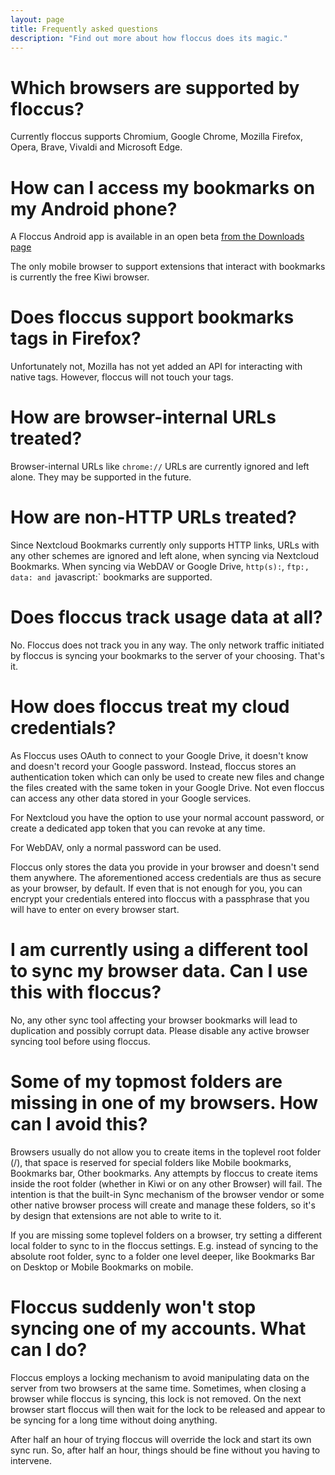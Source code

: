 ```yaml
---
layout: page
title: Frequently asked questions
description: "Find out more about how floccus does its magic."
---
```


# Which browsers are supported by floccus?
Currently floccus supports Chromium, Google Chrome, Mozilla Firefox, Opera, Brave, Vivaldi and Microsoft Edge.

# How can I access my bookmarks on my Android phone?
A Floccus Android app is available in an open beta [from the Downloads page](/download)

The only mobile browser to support extensions that interact with bookmarks is currently the free Kiwi browser.

# Does floccus support bookmarks tags in Firefox?
Unfortunately not, Mozilla has not yet added an API for interacting with native tags. However, floccus will not touch your tags.

# How are browser-internal URLs treated?
Browser-internal URLs like `chrome://` URLs are currently ignored and left alone. They may be supported in the future.

# How are non-HTTP URLs treated?
Since Nextcloud Bookmarks currently only supports HTTP links, URLs with any other schemes are ignored and left alone, when syncing via Nextcloud Bookmarks.
When syncing via WebDAV or Google Drive, `http(s):`, `ftp:, data: and `javascript:` bookmarks are supported.

# Does floccus track usage data at all?
No. Floccus does not track you in any way. The only network traffic initiated by floccus is syncing your bookmarks to the server of your choosing. That's it.

# How does floccus treat my cloud credentials?
As Floccus uses OAuth to connect to your Google Drive, it doesn't know and doesn't record your Google password. Instead, floccus stores an authentication token which can only be used to create new files and change the files created with the same token in your Google Drive. Not even floccus can access any other data stored in your Google services.

For Nextcloud you have the option to use your normal account password, or create a dedicated app token that you can revoke at any time.

For WebDAV, only a normal password can be used.

Floccus only stores the data you provide in your browser and doesn't send them anywhere. The aforementioned access credentials are thus as secure as your browser, by default. If even that is not enough for you, you can encrypt your credentials entered into floccus with a passphrase that you will have to enter on every browser start.

# I am currently using a different tool to sync my browser data. Can I use this with floccus?
No, any other sync tool affecting your browser bookmarks will lead to duplication and possibly corrupt data. Please disable any active browser syncing tool before using floccus.

# Some of my topmost folders are missing in one of my browsers. How can I avoid this?
Browsers usually do not allow you to create items in the toplevel root folder (/), that space is reserved for special folders like Mobile bookmarks, Bookmarks bar, Other bookmarks. Any attempts by floccus to create items inside the root folder (whether in Kiwi or on any other Browser) will fail. The intention is that the built-in Sync mechanism of the browser vendor or some other native browser process will create and manage these folders, so it's by design that extensions are not able to write to it.

If you are missing some toplevel folders on a browser, try setting a different local folder to sync to in the floccus settings. E.g. instead of syncing to the absolute root folder, sync to a folder one level deeper, like Bookmarks Bar on Desktop or Mobile Bookmarks on mobile.

# Floccus suddenly won't stop syncing one of my accounts. What can I do?
Floccus employs a locking mechanism to avoid manipulating data on the server from two browsers at the same time. Sometimes, when closing a browser while floccus is syncing,
this lock is not removed. On the next browser start floccus will then wait for the lock to be released and appear to be syncing for a long time without doing anything.

After half an hour of trying floccus will override the lock and start its own sync run. So, after half an hour, things should be fine without you having to intervene.

